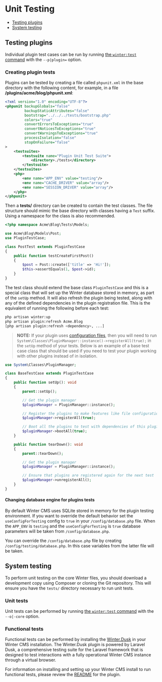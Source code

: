 # Unit Testing

- [Testing plugins](#testing-plugins)
- [System testing](#system-testing)

<a name="testing-plugins"></a>
## Testing plugins

Individual plugin test cases can be run by running [the `winter:test` command](../console/utilities#winter-test) with the `--p|plugin=` option.

### Creating plugin tests

Plugins can be tested by creating a file called `phpunit.xml` in the base directory with the following content, for example, in a file **/plugins/acme/blog/phpunit.xml**:

```xml
<?xml version="1.0" encoding="UTF-8"?>
<phpunit backupGlobals="false"
         backupStaticAttributes="false"
         bootstrap="../../../tests/bootstrap.php"
         colors="true"
         convertErrorsToExceptions="true"
         convertNoticesToExceptions="true"
         convertWarningsToExceptions="true"
         processIsolation="false"
         stopOnFailure="false"
>
    <testsuites>
        <testsuite name="Plugin Unit Test Suite">
            <directory>./tests</directory>
        </testsuite>
    </testsuites>
    <php>
        <env name="APP_ENV" value="testing"/>
        <env name="CACHE_DRIVER" value="array"/>
        <env name="SESSION_DRIVER" value="array"/>
    </php>
</phpunit>
```

Then a **tests/** directory can be created to contain the test classes. The file structure should mimic the base directory with classes having a `Test` suffix. Using a namespace for the class is also recommended.

```php
<?php namespace Acme\Blog\Tests\Models;

use Acme\Blog\Models\Post;
use PluginTestCase;

class PostTest extends PluginTestCase
{
    public function testCreateFirstPost()
    {
        $post = Post::create(['title' => 'Hi!']);
        $this->assertEquals(1, $post->id);
    }
}
```

The test class should extend the base class `PluginTestCase` and this is a special class that will set up the Winter database stored in memory, as part of the `setUp` method. It will also refresh the plugin being tested, along with any of the defined dependencies in the plugin registration file. This is the equivalent of running the following before each test:

```bash
php artisan winter:up
php artisan plugin:refresh Acme.Blog
[php artisan plugin:refresh <dependency>, ...]
```

> **NOTE:** If your plugin uses [configuration files](../plugin/settings#file-configuration), then you will need to run `System\Classes\PluginManager::instance()->registerAll(true);` in the `setUp` method of your tests. Below is an example of a base test case class that should be used if you need to test your plugin working with other plugins instead of in isolation.

```php
use System\Classes\PluginManager;

class BaseTestCase extends PluginTestCase
{
    public function setUp(): void
    {
        parent::setUp();

        // Get the plugin manager
        $pluginManager = PluginManager::instance();

        // Register the plugins to make features like file configuration available
        $pluginManager->registerAll(true);

        // Boot all the plugins to test with dependencies of this plugin
        $pluginManager->bootAll(true);
    }

    public function tearDown(): void
    {
        parent::tearDown();

        // Get the plugin manager
        $pluginManager = PluginManager::instance();

        // Ensure that plugins are registered again for the next test
        $pluginManager->unregisterAll();
    }
}
```

#### Changing database engine for plugins tests

By default Winter CMS uses SQLite stored in memory for the plugin testing environment. If you want to override the default behavior set the `useConfigForTesting` config to `true` in your `/config/database.php` file. When the `APP_ENV` is `testing` and the `useConfigForTesting` is `true` database parameters will be taken from `/config/database.php`.

You can override the `/config/database.php` file by creating `/config/testing/database.php`. In this case variables from the latter file will be taken.

<a name="system-testing"></a>
## System testing

To perform unit testing on the core Winter files, you should download a development copy using Composer or cloning the Git repository. This will ensure you have the `tests/` directory necessary to run unit tests.

### Unit tests

Unit tests can be performed by running [the `winter:test` command](../console/utilities#winter-test) with the `--o|-core` option.

### Functional tests

Functional tests can be performed by installing the [Winter.Dusk](https://github.com/wintercms/wn-dusk-plugin) in your Winter CMS installation. The Winter.Dusk plugin is powered by Laravel Dusk, a comprehensive testing suite for the Laravel framework that is designed to test interactions with a fully operational Winter CMS instance through a virtual browser.

For information on installing and setting up your Winter CMS install to run functional tests, please review the [README](https://github.com/wintercms/wn-dusk-plugin/blob/main/README.md) for the plugin.
